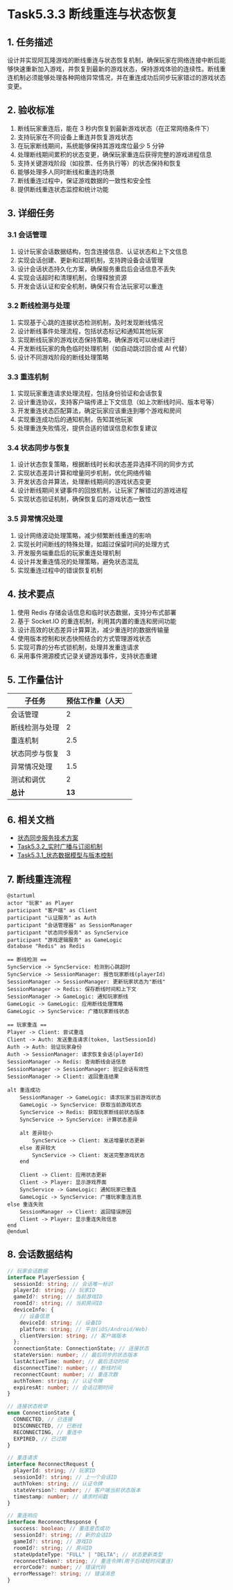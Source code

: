 # Task5.3.3 断线重连与状态恢复

## 1. 任务描述

设计并实现阿瓦隆游戏的断线重连与状态恢复机制，确保玩家在网络连接中断后能够快速重新加入游戏，并恢复到最新的游戏状态，保持游戏体验的连续性。断线重连机制必须能够处理各种网络异常情况，并在重连成功后同步玩家错过的游戏状态变更。

## 2. 验收标准

1. 断线玩家重连后，能在 3 秒内恢复到最新游戏状态（在正常网络条件下）
2. 支持玩家在不同设备上重连并恢复游戏状态
3. 在玩家断线期间，系统能够保持其游戏席位最少 5 分钟
4. 处理断线期间累积的状态变更，确保玩家重连后获得完整的游戏进程信息
5. 支持关键游戏阶段（如投票、任务执行等）的状态保持和恢复
6. 能够处理多人同时断线和重连的场景
7. 断线重连过程中，保证游戏数据的一致性和安全性
8. 提供断线重连状态监控和统计功能

## 3. 详细任务

### 3.1 会话管理

1. 设计玩家会话数据结构，包含连接信息、认证状态和上下文信息
2. 实现会话创建、更新和过期机制，支持跨设备会话管理
3. 设计会话状态持久化方案，确保服务重启后会话信息不丢失
4. 实现会话超时和清理机制，合理释放资源
5. 开发会话认证和安全机制，确保只有合法玩家可以重连

### 3.2 断线检测与处理

1. 实现基于心跳的连接状态检测机制，及时发现断线情况
2. 设计断线事件处理流程，包括状态标记和通知其他玩家
3. 实现断线玩家的游戏状态保持策略，确保游戏可以继续进行
4. 开发断线玩家的角色临时处理机制（如自动跳过回合或 AI 代替）
5. 设计不同游戏阶段的断线处理策略

### 3.3 重连机制

1. 实现玩家重连请求处理流程，包括身份验证和会话恢复
2. 设计重连协议，支持客户端传递上下文信息（如上次断线时间、版本号等）
3. 开发重连状态匹配算法，确定玩家应该重连到哪个游戏和房间
4. 实现重连成功后的通知机制，告知其他玩家
5. 处理重连失败情况，提供合适的错误信息和恢复建议

### 3.4 状态同步与恢复

1. 设计状态恢复策略，根据断线时长和状态差异选择不同的同步方式
2. 实现状态差异计算和增量同步机制，优化网络传输
3. 开发状态合并算法，处理断线期间的游戏状态变更
4. 设计断线期间关键事件的回放机制，让玩家了解错过的游戏进程
5. 实现状态验证机制，确保恢复后的游戏状态一致性

### 3.5 异常情况处理

1. 设计网络波动处理策略，减少频繁断线重连的影响
2. 实现长时间断线的特殊处理，如超过保留时间的处理方式
3. 开发服务端重启后的玩家重连处理机制
4. 设计并发重连情况的处理策略，避免状态混乱
5. 实现重连过程中的错误恢复机制

## 4. 技术要点

1. 使用 Redis 存储会话信息和临时状态数据，支持分布式部署
2. 基于 Socket.IO 的重连机制，利用其内置的重连和房间功能
3. 设计高效的状态差异计算算法，减少重连时的数据传输量
4. 使用版本控制和状态快照结合的方式管理游戏状态
5. 实现可靠的分布式锁机制，处理并发重连请求
6. 采用事件溯源模式记录关键游戏事件，支持状态重建

## 5. 工作量估计

| 子任务         | 预估工作量（人天） |
| -------------- | ------------------ |
| 会话管理       | 2                  |
| 断线检测与处理 | 2                  |
| 重连机制       | 2.5                |
| 状态同步与恢复 | 3                  |
| 异常情况处理   | 1.5                |
| 测试和调优     | 2                  |
| **总计**       | **13**             |

## 6. 相关文档

- [状态同步服务技术方案](./技术方案.md)
- [Task5.3.2\_实时广播与订阅机制](./Task5.3.2_实时广播与订阅机制.md)
- [Task5.3.1\_状态数据模型与版本控制](./Task5.3.1_状态数据模型与版本控制.md)

## 7. 断线重连流程

```plantuml
@startuml
actor "玩家" as Player
participant "客户端" as Client
participant "认证服务" as Auth
participant "会话管理器" as SessionManager
participant "状态同步服务" as SyncService
participant "游戏逻辑服务" as GameLogic
database "Redis" as Redis

== 断线检测 ==
SyncService -> SyncService: 检测到心跳超时
SyncService -> SessionManager: 报告玩家断线(playerId)
SessionManager -> SessionManager: 更新玩家状态为"断线"
SessionManager -> Redis: 保存断线时间和上下文
SessionManager -> GameLogic: 通知玩家断线
GameLogic -> GameLogic: 应用断线处理策略
GameLogic -> SyncService: 广播玩家断线状态

== 玩家重连 ==
Player -> Client: 尝试重连
Client -> Auth: 发送重连请求(token, lastSessionId)
Auth -> Auth: 验证玩家身份
Auth -> SessionManager: 请求恢复会话(playerId)
SessionManager -> Redis: 查询断线会话信息
SessionManager -> SessionManager: 验证会话有效性
SessionManager -> Client: 返回重连结果

alt 重连成功
    SessionManager -> GameLogic: 请求玩家当前游戏状态
    GameLogic -> SyncService: 获取当前游戏状态
    SyncService -> Redis: 获取玩家断线前状态版本
    SyncService -> SyncService: 计算状态差异

    alt 差异较小
        SyncService -> Client: 发送增量状态更新
    else 差异较大
        SyncService -> Client: 发送完整游戏状态
    end

    Client -> Client: 应用状态更新
    Client -> Player: 显示游戏界面
    SyncService -> GameLogic: 通知玩家已重连
    GameLogic -> SyncService: 广播玩家重连消息
else 重连失败
    SessionManager -> Client: 返回错误原因
    Client -> Player: 显示重连失败信息
end
@enduml
```

## 8. 会话数据结构

```typescript
// 玩家会话数据
interface PlayerSession {
  sessionId: string; // 会话唯一标识
  playerId: string; // 玩家ID
  gameId?: string; // 当前游戏ID
  roomId?: string; // 当前房间ID
  deviceInfo: {
    // 设备信息
    deviceId: string; // 设备ID
    platform: string; // 平台(iOS/Android/Web)
    clientVersion: string; // 客户端版本
  };
  connectionState: ConnectionState; // 连接状态
  stateVersion: number; // 最后同步的状态版本
  lastActiveTime: number; // 最后活动时间
  disconnectTime?: number; // 断线时间
  reconnectCount: number; // 重连次数
  authToken: string; // 认证令牌
  expiresAt: number; // 会话过期时间
}

// 连接状态枚举
enum ConnectionState {
  CONNECTED, // 已连接
  DISCONNECTED, // 已断线
  RECONNECTING, // 重连中
  EXPIRED, // 已过期
}

// 重连请求
interface ReconnectRequest {
  playerId: string; // 玩家ID
  sessionId?: string; // 上一个会话ID
  authToken: string; // 认证令牌
  stateVersion?: number; // 客户端当前状态版本
  timestamp: number; // 请求时间戳
}

// 重连响应
interface ReconnectResponse {
  success: boolean; // 重连是否成功
  sessionId?: string; // 新的会话ID
  gameId?: string; // 游戏ID
  roomId?: string; // 房间ID
  stateUpdateType: "FULL" | "DELTA"; // 状态更新类型
  reconnectToken?: string; // 重连令牌(用于后续短时间重连)
  errorCode?: number; // 错误代码
  errorMessage?: string; // 错误消息
}
```
